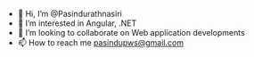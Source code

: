 - 👋 Hi, I’m @Pasindurathnasiri
- 👀 I’m interested in Angular, .NET
- 💞️ I’m looking to collaborate on Web application developments
- 📫 How to reach me pasindupws@gmail.com

<!---
Pasindurathnasiri/Pasindurathnasiri is a ✨ special ✨ repository because its `README.md` (this file) appears on your GitHub profile.
You can click the Preview link to take a look at your changes.
--->
